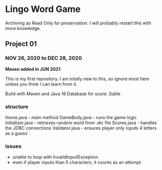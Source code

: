 # Lingo Word Game

Archiving as Read Only for preservation. I will probably restart this with more knowledge.


##  Project 01
 
### NOV 26, 2020 to DEC 28, 2020
 
**Maven added in JUN 2021**

This is my first repository. I am totally new to this, so ignore most here unless you think I can learn from it.

Build with Maven and Java 16
Database for score: Sqlite

### structure
Home.java - main method
GameBody.java - runs the game logic
Initializer.java - retrieves random word from .dic file
Scores.java - handles the JDBC connections
Validator.java - ensures player only inputs 4 letters as a guess

###  issues
- unable to loop with InvalidInpuitException
- even if player inputs <or > than 5 characters, it counts as an attempt

